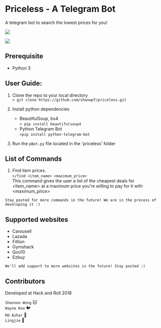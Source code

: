 # Priceless - A Telegram Bot
A telegram bot to search the lowest prices for you!  

![](https://i.imgur.com/ILI5AiI.jpg)

![](https://i.imgur.com/qYruuBP.png)

## Prerequisite
* Python 3  

## User Guide:
1. Clone the repo to your local directory  
`> git clone https://github.com/shanwpf/priceless.git `

2. Install python dependencies
    * BeautifulSoup, bs4  
    `> pip install beautifulsoup4`
    * Python Telegram Bot  
    `>pip install python-telegram-bot`

3. Run the `pBot.py` file located in the 'priceless' folder

## List of Commands
1. Find item prices.  
`>/find <item_name> <maximum_price>`  
This command gives the user a list of the cheapest deals for <item_name> at a maximum price you're willing to pay for it with <maximum_price>  

`Stay posted for more commands in the future! We are in the process of developing it :)`

## Supported websites
* Carousell
* Lazada
* Fitlion
* Gymshack
* Qoo10
* Ezbuy 

`We'll add support to more websites in the future! Stay posted :)`

## Contributors
Developed at Hack and Roll 2018  

`Shannon Wong` :cat:  
`Wayne Koo` :bird:  
`Md Azhar` :tiger:  
`Lingjie` :pig:
